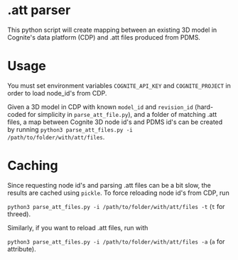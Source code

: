 # .att parser
This python script will create mapping between an existing 3D model in Cognite's data platform (CDP) and .att files produced from PDMS.

# Usage
You must set environment variables `COGNITE_API_KEY` and `COGNITE_PROJECT` in order to load node_id's from CDP.

Given a 3D model in CDP with known `model_id` and `revision_id` (hard-coded for simplicity in `parse_att_file.py`), and a folder of matching .att files, a map between Cognite 3D node id's and PDMS id's can be created by running
`python3 parse_att_files.py -i /path/to/folder/with/att/files`.

# Caching
Since requesting node id's and parsing .att files can be a bit slow, the results are cached using `pickle`. To force reloading node id's from CDP, run 

`python3 parse_att_files.py -i /path/to/folder/with/att/files -t` (`t` for threed).

Similarly, if you want to reload .att files, run with

`python3 parse_att_files.py -i /path/to/folder/with/att/files -a` (`a` for attribute).


